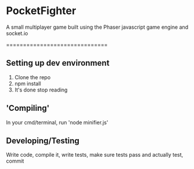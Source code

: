 # PocketFighter

A small multiplayer game built using the Phaser javascript game engine and socket.io

==============================

Setting up dev environment
--------------------------
1. Clone the repo
2. npm install
3. It's done stop reading

'Compiling'
--------------------------

In your cmd/terminal, run 'node minifier.js'


Developing/Testing
--------------------------

Write code,
compile it,
write tests,
make sure tests pass and actually test,
commit